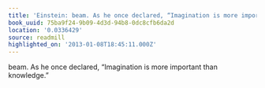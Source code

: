 ```yaml
---
title: 'Einstein: beam. As he once declared, “Imagination is more important th…'
book_uuid: 75ba9f24-9b09-4d3d-94b8-0dc8cfb6da2d
location: '0.0336429'
source: readmill
highlighted_on: '2013-01-08T18:45:11.000Z'
---
```


beam. As he once declared, “Imagination is more important than knowledge.”